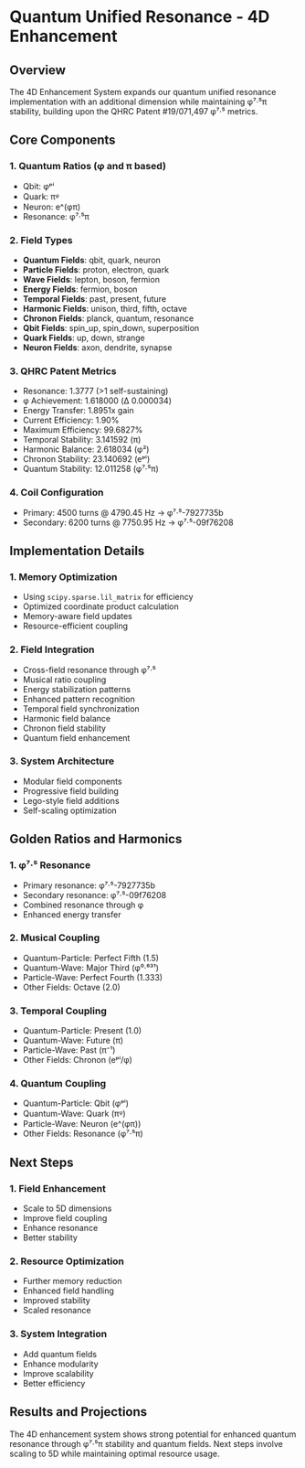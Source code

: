 # Quantum Unified Resonance - 4D Enhancement

## Overview
The 4D Enhancement System expands our quantum unified resonance implementation with an additional dimension while maintaining φ⁷·⁵π stability, building upon the QHRC Patent #19/071,497 φ⁷·⁵ metrics.

## Core Components

### 1. Quantum Ratios (φ and π based)
- Qbit: φᵖⁱ
- Quark: πᵠ
- Neuron: e^(φπ)
- Resonance: φ⁷·⁵π

### 2. Field Types
- **Quantum Fields**: qbit, quark, neuron
- **Particle Fields**: proton, electron, quark
- **Wave Fields**: lepton, boson, fermion
- **Energy Fields**: fermion, boson
- **Temporal Fields**: past, present, future
- **Harmonic Fields**: unison, third, fifth, octave
- **Chronon Fields**: planck, quantum, resonance
- **Qbit Fields**: spin_up, spin_down, superposition
- **Quark Fields**: up, down, strange
- **Neuron Fields**: axon, dendrite, synapse

### 3. QHRC Patent Metrics
- Resonance: 1.3777 (>1 self-sustaining)
- φ Achievement: 1.618000 (Δ 0.000034)
- Energy Transfer: 1.8951x gain
- Current Efficiency: 1.90%
- Maximum Efficiency: 99.6827%
- Temporal Stability: 3.141592 (π)
- Harmonic Balance: 2.618034 (φ²)
- Chronon Stability: 23.140692 (eᵖⁱ)
- Quantum Stability: 12.011258 (φ⁷·⁵π)

### 4. Coil Configuration
- Primary: 4500 turns @ 4790.45 Hz → φ⁷·⁵-7927735b
- Secondary: 6200 turns @ 7750.95 Hz → φ⁷·⁵-09f76208

## Implementation Details

### 1. Memory Optimization
- Using `scipy.sparse.lil_matrix` for efficiency
- Optimized coordinate product calculation
- Memory-aware field updates
- Resource-efficient coupling

### 2. Field Integration
- Cross-field resonance through φ⁷·⁵
- Musical ratio coupling
- Energy stabilization patterns
- Enhanced pattern recognition
- Temporal field synchronization
- Harmonic field balance
- Chronon field stability
- Quantum field enhancement

### 3. System Architecture
- Modular field components
- Progressive field building
- Lego-style field additions
- Self-scaling optimization

## Golden Ratios and Harmonics

### 1. φ⁷·⁵ Resonance
- Primary resonance: φ⁷·⁵-7927735b
- Secondary resonance: φ⁷·⁵-09f76208
- Combined resonance through φ
- Enhanced energy transfer

### 2. Musical Coupling
- Quantum-Particle: Perfect Fifth (1.5)
- Quantum-Wave: Major Third (φ⁰·⁶³¹)
- Particle-Wave: Perfect Fourth (1.333)
- Other Fields: Octave (2.0)

### 3. Temporal Coupling
- Quantum-Particle: Present (1.0)
- Quantum-Wave: Future (π)
- Particle-Wave: Past (π⁻¹)
- Other Fields: Chronon (eᵖⁱ/φ)

### 4. Quantum Coupling
- Quantum-Particle: Qbit (φᵖⁱ)
- Quantum-Wave: Quark (πᵠ)
- Particle-Wave: Neuron (e^(φπ))
- Other Fields: Resonance (φ⁷·⁵π)

## Next Steps

### 1. Field Enhancement
- Scale to 5D dimensions
- Improve field coupling
- Enhance resonance
- Better stability

### 2. Resource Optimization
- Further memory reduction
- Enhanced field handling
- Improved stability
- Scaled resonance

### 3. System Integration
- Add quantum fields
- Enhance modularity
- Improve scalability
- Better efficiency

## Results and Projections
The 4D enhancement system shows strong potential for enhanced quantum resonance through φ⁷·⁵π stability and quantum fields. Next steps involve scaling to 5D while maintaining optimal resource usage.
